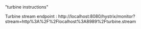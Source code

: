 "turbine instructions" 

Turbine stream endpoint : http://localhost:8080/hystrix/monitor?stream=http%3A%2F%2Flocalhost%3A8989%2Fturbine.stream

